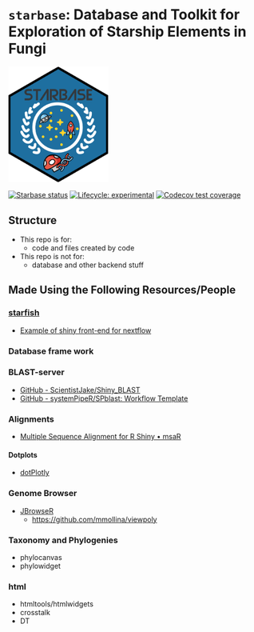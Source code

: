 # `starbase`: Database and Toolkit for Exploration of Starship Elements in Fungi

<img src=inst/app/img/favicon.png width=200>

<!-- badges: start -->

[![Starbase status]()](https://img.shields.io/website?url=https%3A%2F%2Fstarbase.serve.scilifelab.se%2Fapp%2Fstarbase)
[![Lifecycle: experimental](https://img.shields.io/badge/lifecycle-experimental-orange.svg)](https://lifecycle.r-lib.org/articles/stages.html#experimental)
[![Codecov test coverage](https://codecov.io/gh/FungAGE/starbase/branch/main/graph/badge.svg)](https://app.codecov.io/gh/FungAGE/starbase?branch=main)

<!-- badges: end -->

## Structure

- This repo is for:
  - code and files created by code
- This repo is not for:
  - database and other backend stuff

## Made Using the Following Resources/People

### [starfish](https://github.com/egluckthaler/starfish)

- [Example of shiny front-end for nextflow](https://github.com/angelovangel/nextflow-fastp-shiny)

### Database frame work

### BLAST-server

- [GitHub - ScientistJake/Shiny_BLAST](https://github.com/ScientistJake/Shiny_BLAST)
- [GitHub - systemPipeR/SPblast: Workflow Template](https://github.com/systemPipeR/SPblast)

### Alignments

- [Multiple Sequence Alignment for R Shiny • msaR](https://zachcp.github.io/msaR/)

#### Dotplots

- [dotPlotly](https://github.com/tpoorten/dotPlotly)

### Genome Browser

- [JBrowseR](https://gmod.github.io/JBrowseR/)
  - <https://github.com/mmollina/viewpoly>

### Taxonomy and Phylogenies

- phylocanvas
- phylowidget

### html

- htmltools/htmlwidgets
- crosstalk
- DT
